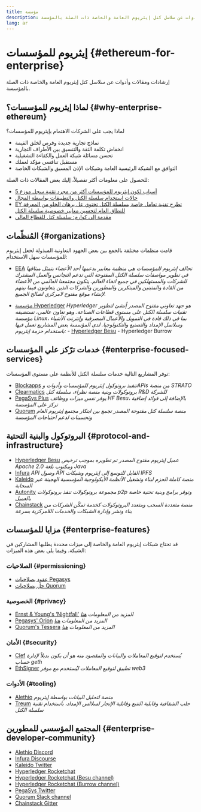 ```yaml
---
title: مؤسسة
description: إرشادات ومقالات وأدوات عن سلاسل كتل إيثريوم العامة والخاصة ذات الصلة بالمؤسسة
lang: ar
---
```


# إيثريوم للمؤسسات {#ethereum-for-enterprise}

<FeaturedText>إرشادات ومقالات وأدوات عن سلاسل كتل إيثريوم العامة والخاصة ذات الصلة بالمؤسسة.</FeaturedText>

## لماذا إيثريوم للمؤسسات؟ {#why-enterprise-ethereum}

لماذا يجب على الشركات الاهتمام بإيثريوم للمؤسسات؟

- نماذج تجارية جديدة وفرص لخلق القيمة
- انخفاض تكلفة الثقة والتنسيق بين الأطراف التجارية
- تحسن مسائلة شبكة العمل والكفاءة التشغيلية
- مستقبل تنافسي مؤكد لعملك
- التوافق مع الشبكة الرئيسية العامة وشبكات الإذن المسبق والشبكات الخاصة

للحصول على معلومات أكثر تفصيلاً، إليك بعض المقالات ذات الصلة:

- [5 أسباب لكون إيثريوم للمؤسسات أكثر من مجرد تقنية سجل موزع](https://media.consensys.net/5-reasons-why-enterprise-ethereum-is-so-much-more-than-a-distributed-ledger-technology-c9a89db82cb5)
- [حالات استخدام سلسلة الكتل والتطبيقات بواسطة المجال](https://media.consensys.net/enterprise-ethereum-blockchain-use-cases-and-applications-by-industry-3914d1210049)
- [EY تطرح تقنية تعامل خاصة بسلسلة الكتل تحتوي عل برهان الخلو من المعرفة للنطاق العام لتحسين معايير خصوصية سلسلة الكتل](https://www.ey.com/en_gl/news/2019/04/ey-releases-zero-knowledge-proof-blockchain-transaction-technology-to-the-public-domain-to-advance-blockchain-privacy-standards)
- [مقدمة إلى كوارم: سلسلة كتل للقطاع المالي](https://medium.com/blockchain-at-berkeley/introduction-to-quorum-blockchain-for-the-financial-sector-58813f84e88c)

## المُنظّمات {#organizations}

قامت منظمات مختلفة بالجمع بين بعض الجهود التعاونية المبذولة لجعل إيثريوم للمؤسسات سهل الاستخدام:

- [EEA](https://entethalliance.org/) _تحالف إيثريوم للمؤسسات هي منظمة معايير يدعمها أحد الأعضاء يتمثل ميثاقها في تطوير مواصفات سلسلة الكتل المفتوحة التي تدعم التجانس والعمل المشترك للشركات والمستهلكين في جميع انخاء العالم. يتكون مجتمعنا العالمي من الأعضاء من القادة والمتبنين والمبتكرين والمطورين والشركات الذين يتعاونون فيما بينهم لإنشاء موقع مفتوح لامركزي لصالح الجميع._

- [مؤسسة Hyperledger](https://hyperledger.org) _Hyperledger هو جهد تعاوني مفتوح المصدر إُنشئ لتطوير تقنيات سلسلة الكتل على مستوى قطاعات الصناعة. وهو تعاون عالمي، تستضيفه مؤسسة Linux، بما في ذلك قادة في التمويل والأعمال المصرفية وإنترنت الأشياء وسلاسل الإمداد والتصنيع والتكنولوجيا._ _لدى المؤسسة بعض المشاريع تعمل فيها باستخدام حزمة إيثريوم:_ - [Hyperledger Besu](https://www.hyperledger.org/blog/2019/08/29/announcing-hyperledger-besu) - Hyperledger Burrow

## خدمات ترّكز علي المؤسسات {#enterprise-focused-services}

توفر المشاريع التالية خدمات سلسلة الكتل للأنظمة على مستوى المؤسسات:

- [Blockapps](https://blockapps.net/) _تنفيذ بروتوكول إيثريوم للمؤسسات وأدوات وAPIs من منصة STRATO_
- [Clearmatics](https://www.clearmatics.com/about) _بروتوكولات وبنية منصة نظراء، سلسلة كتل R&D للشركة_
- [PegaSys Plus](https://pegasys.tech/enterprise/) _يوفر نفس ميزات ووظائف HF Besu، بالإضافة إلى فوائد إضافية تركز على المؤسسة_
- [Quorum](https://www.goquorum.com/) _منصة سلسلة كتل مفتوحة المصدر تجمع بين ابتكار مجتمع إيثريوم العام وتحسينات لدعم احتياجات المؤسسة_

## البروتوكول والبنية التحتية {#protocol-and-infrastructure}

- [Hyperledger Besu](https://www.hyperledger.org/projects/besu) _عميل إيثريوم مفتوح المصدر تم تطويره بموجب ترخيص Apache 2.0 ومكتوب بلغة Java_
- [Infura](https://infura.io/) _API وصول API القابل للتوسع إلى إيثريوم وشبكات IPFS_
- [Kaleido](https://kaleido.io/) _منصة كاملة الحزم لبناء وتشغيل الأنظمة الأيكولوجية المؤسسية الهجينة عبر السحابة_
- [Autonity](https://www.clearmatics.com/about/) _مجموعة بروتوكولات تنفذ بروتوكولات p2p وتوفر برامج وبنية تحتية خاصة بالعميل_
- [Chainstack](https://chainstack.com/) _منصة متعددة السحب ومتعدد البروتوكولات كخدمة تمكّن الشركات من بناء ونشر وإدارة الشبكات والخدمات اللامركزية بسرعة_

## مزايا للمؤسسات {#enterprise-features}

قد تحتاج شبكات إيثريوم العامة والخاصة إلى ميزات محددة يطلبها المشاركين في الشبكة. وفيما يلي بعض هذه الميزات:

### الصلاحيات {#permissioning}

- [عقود بصلاحيات Pegasys](https://github.com/PegaSysEng/permissioning-smart-contracts)
- [حل بصلاحيات Quorum](https://github.com/jpmorganchase/quorum/wiki/Security)

### الخصوصية {#privacy}

- [Ernst & Young's ‘Nightfall'](https://github.com/EYBlockchain/nightfall) _المزيد من المعلومات [هنا](https://bravenewcoin.com/insights/ernst-and-young-rolls-out-'nightfall-to-enable-private-transactions-on)_
- [Pegasys' Orion](https://docs.pantheon.pegasys.tech/en/stable/Concepts/Privacy/Privacy-Overview/) _المزيد من المعلومات [هنا](https://pegasys.tech/privacy-in-pantheon-how-it-works-and-why-your-enterprise-should-care/)_
- [Quorum's Tessera](https://docs.goquorum.com/en/latest/Privacy/Tessera/Tessera/) _المزيد من المعلومات [هنا](https://github.com/jpmorganchase/tessera/wiki/How-Tessera-works)_

### الأمان {#security}

- [Clef](https://geth.ethereum.org/docs/clef/tutorial) _يُستخدم لتوقيع المعاملات والبيانات والمقصود منه هو أن يكون بديلاً لإدارة حساب geth_
- [EthSigner](https://github.com/ConsenSys/ethsigner) _تطبيق لتوقيع المعاملات ليُستخدم مع موفر web3_

### الأدوات {#tooling}

- [Alethio](https://explorer.aleth.io/) _منصة لتحليل البيانات بواسطة إيثريوم_
- [Treum](https://treum.io/) _جلب الشفافية وقابلية التتبع وقابلية الإتجار لسلالس الإمداد، باستخدام تقنية سلسلة الكتل_

## المجتمع المؤسسي للمطورين {#enterprise-developer-community}

- [Alethio Discord](https://discord.gg/d2t8NuU)
- [Infura Discourse](https://community.infura.io/)
- [Kaleido Twitter](https://twitter.com/Kaleido_io)
- [Hyperledger Rocketchat](https://chat.hyperledger.org/)
- [Hyperledger Rocketchat (Besu channel)](https://chat.hyperledger.org/channel/besu)
- [Hyperledger Rocketchat (Burrow channel)](https://chat.hyperledger.org/channel/burrow)
- [PegaSys Twitter](https://twitter.com/Kaleido_io)
- [Quorum Slack channel](http://bit.ly/quorum-slack)
- [Chainstack Gitter](https://gitter.im/chainstack/Lobby)
